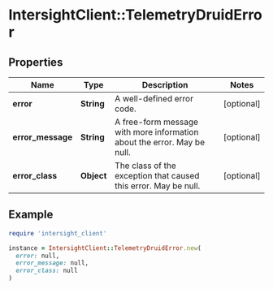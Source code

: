 # IntersightClient::TelemetryDruidError

## Properties

| Name | Type | Description | Notes |
| ---- | ---- | ----------- | ----- |
| **error** | **String** | A well-defined error code. | [optional] |
| **error_message** | **String** | A free-form message with more information about the error. May be null. | [optional] |
| **error_class** | **Object** | The class of the exception that caused this error. May be null. | [optional] |

## Example

```ruby
require 'intersight_client'

instance = IntersightClient::TelemetryDruidError.new(
  error: null,
  error_message: null,
  error_class: null
)
```

